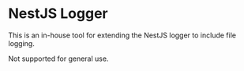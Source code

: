 
# NestJS Logger

This is an in-house tool for extending the NestJS logger to include file logging.

Not supported for general use.
